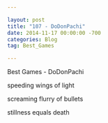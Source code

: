```yaml
---

layout: post  
title: "107 - DoDonPachi"  
date: 2014-11-17 00:00:00 -700  
categories: Blog
tag: Best_Games

---
```


Best Games - DoDonPachi

speeding wings of light

screaming flurry of bullets

stillness equals death
